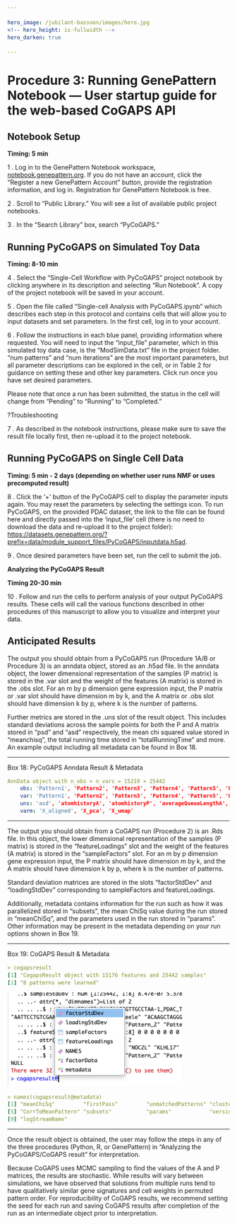 ```yaml
---

hero_image: /jubilant-bassoon/images/hero.jpg
<!-- hero_height: is-fullwidth -->
hero_darken: true

---
```


# Procedure 3: Running GenePattern Notebook — User startup guide for the web-based CoGAPS API

## Notebook Setup

<strong>Timing: 5 min</strong>

1 . Log in to the GenePattern Notebook workspace, <a href="http://notebook.genepattern.org" target="_blank">notebook.genepattern.org</a>. If you do not have an account, click the “Register a new GenePattern Account” button, provide the registration information, and log in. Registration for GenePattern Notebook is free.

2 . Scroll to “Public Library.” You will see a list of available public project notebooks.

3 . In the “Search Library” box, search “PyCoGAPS.”

## Running PyCoGAPS on Simulated Toy Data

<strong>Timing: 8-10 min</strong>

4 . Select the “Single-Cell Workflow with PyCoGAPS” project notebook by clicking anywhere in its description and selecting “Run Notebook”. A copy of the project notebook will be saved in your account.

5 . Open the file called “Single-cell Analysis with PyCoGAPS.ipynb” which describes each step in this protocol and contains cells that will allow you to input datasets and set parameters. In the first cell, log in to your account.

6 . Follow the instructions in each blue panel, providing information where requested. You will need to input the “input_file” parameter, which in this simulated toy data case, is the “ModSimData.txt” file in the project folder. “num patterns” and “num iterations” are the most important parameters, but all parameter descriptions can be explored in the cell, or in Table 2 for guidance on setting these and other key parameters. Click run once you have set desired parameters. 

Please note that once a run has been submitted, the status in the cell will change from “Pending” to “Running” to “Completed.” 

?Troubleshooting 

7 . As described in the notebook instructions, please make sure to save the result file locally first, then re-upload it to the project notebook. 

## Running PyCoGAPS on Single Cell Data

<strong>Timing: 5 min - 2 days (depending on whether user runs NMF or uses precomputed result)</strong>

8 . Click the ‘+’ button of the PyCoGAPS cell to display the parameter inputs again. You may reset the parameters by selecting the settings icon. To run PyCoGAPS, on the provided PDAC dataset, the link to the file can be found here and directly passed into the ‘input_file’ cell (there is no need to download the data and re-upload it to the project folder): https://datasets.genepattern.org/?prefix=data/module_support_files/PyCoGAPS/inputdata.h5ad.

9 . Once desired parameters have been set, run the cell to submit the job.

<strong>Analyzing the PyCoGAPS Result

Timing 20-30 min</strong>

10 . Follow and run the cells to perform analysis of your output PyCoGAPS results. These cells will call the various functions described in other procedures of this manuscript to allow you to visualize and interpret your data.

## Anticipated Results

The output you should obtain from a PyCoGAPS run (Procedure 1A/B or Procedure 3) is an anndata object, stored as an .h5ad file. In the anndata object, the lower dimensional representation of the samples (P matrix) is stored in the .var slot and the weight of the features (A matrix) is stored in the .obs slot. For an m by p dimension gene expression input, the P matrix or .var slot should have dimension m by k, and the A matrix or .obs slot should have dimension k by p, where k is the number of patterns.

Further metrics are stored in the .uns slot of the result object. This includes standard deviations across the sample points for both the P and A matrix stored in “psd” and “asd” respectively, the mean chi squared value stored in “meanchisq”, the total running time stored in “totalRunningTime” and more. An example output including all metadata can be found in Box 18.

---

Box 18: PyCoGAPS Anndata Result & Metadata

```yml
AnnData object with n_obs × n_vars = 15219 × 25442
    obs: 'Pattern1', 'Pattern2', 'Pattern3', 'Pattern4', 'Pattern5', 'Pattern6', 'Pattern7', 'Pattern8'
    var: 'Pattern1', 'Pattern2', 'Pattern3', 'Pattern4', 'Pattern5', 'Pattern6', 'Pattern7', 'Pattern8'
    uns: 'asd', 'atomhistoryA', 'atomhistoryP', 'averageQueueLengthA', 'averageQueueLengthP', 'chisqHistory', 'equilibrationSnapshotsA', 'equilibrationSnapshotsP', 'meanChiSq', 'meanPatternAssignment', 'psd', 'pumpMatrix', 'samplingSnapshotsA', 'samplingSnapshotsP', 'seed', 'totalRunningTime', 'totalUpdates'
    varm: 'X_aligned', 'X_pca', 'X_umap'
```

---

The output you should obtain from a CoGAPS run (Procedure 2) is an .Rds file. In this object, the lower dimensional representation of the samples (P matrix) is stored in the “featureLoadings” slot and the weight of the features (A matrix) is stored in the “sampleFactors” slot. For an m by p dimension gene expression input, the P matrix should have dimension m by k, and the A matrix should have dimension k by p, where k is the number of patterns.

Standard deviation matrices are stored in the slots “factorStdDev” and “loadingStdDev” corresponding to sampleFactors and featureLoadings.

Additionally, metadata contains information for the run such as how it was parallelized stored in “subsets”, the mean ChiSq value during the run stored in “meanChiSq”, and the parameters used in the run stored in “params”. Other information may be present in the metadata depending on your run options shown in Box 19.


---

Box 19: CoGAPS Result & Metadata

```yml
> cogapsresult
[1] "CogapsResult object with 15176 features and 25442 samples"
[1] "8 patterns were learned"
```

![Box 19](images/box19.png)

```yml
> names(cogapsresult@metadata)
[1] "meanChiSq"         "firstPass"         "unmatchedPatterns" "clusteredPatterns"
[5] "CorrToMeanPattern" "subsets"           "params"            "version"          
[9] "logStreamName"
```

---

Once the result object is obtained, the user may follow the steps in any of the three procedures (Python, R, or GenePattern) in “Analyzing the PyCoGAPS/CoGAPS result” for interpretation.

Because CoGAPS uses MCMC sampling to find the values of the A and P matrices, the results are stochastic. While results will vary between simulations, we have observed that solutions from multiple runs tend to have qualitatively similar gene signatures and cell weights in permuted pattern order. For reproducibility of CoGAPS results, we recommend setting the seed for each run and saving CoGAPS results after completion of the run as an intermediate object prior to interpretation. 
